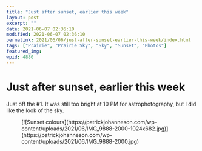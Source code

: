 ```yaml
---
title: "Just after sunset, earlier this week"
layout: post
excerpt: ""
date: 2021-06-07 02:36:10
modified: 2021-06-07 02:36:10
permalink: 2021/06/06/just-after-sunset-earlier-this-week/index.html
tags: ["Prairie", "Prairie Sky", "Sky", "Sunset", "Photos"]
featured_img: 
wpid: 4880
---
```


# Just after sunset, earlier this week

Just off the #1. It was still too bright at 10 PM for astrophotography, but I did like the look of the sky.

<figure class="wp-block-image size-large">[![Sunset colours](https://patrickjohanneson.com/wp-content/uploads/2021/06/IMG_9888-2000-1024x682.jpg)](https://patrickjohanneson.com/wp-content/uploads/2021/06/IMG_9888-2000.jpg)</figure>